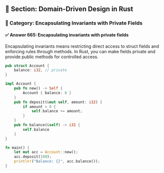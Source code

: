## 📘 Section: Domain-Driven Design in Rust
### 🔹 Category: Encapsulating Invariants with Private Fields
#### ✅ Answer 665: Encapsulating invariants with private fields

Encapsulating invariants means restricting direct access to struct fields and enforcing rules through methods. In Rust, you can make fields private and provide public methods for controlled access.

```rust
pub struct Account {
    balance: i32, // private
}

impl Account {
    pub fn new() -> Self {
        Account { balance: 0 }
    }
    pub fn deposit(&mut self, amount: i32) {
        if amount > 0 {
            self.balance += amount;
        }
    }
    pub fn balance(&self) -> i32 {
        self.balance
    }
}

fn main() {
    let mut acc = Account::new();
    acc.deposit(100);
    println!("Balance: {}", acc.balance());
}
```
